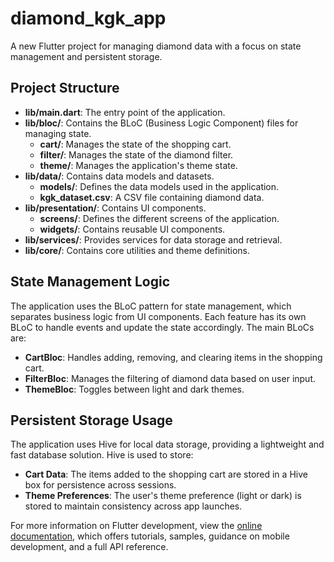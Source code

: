 # diamond_kgk_app

A new Flutter project for managing diamond data with a focus on state management and persistent storage.

## Project Structure

- **lib/main.dart**: The entry point of the application.
- **lib/bloc/**: Contains the BLoC (Business Logic Component) files for managing state.
  - **cart/**: Manages the state of the shopping cart.
  - **filter/**: Manages the state of the diamond filter.
  - **theme/**: Manages the application's theme state.
- **lib/data/**: Contains data models and datasets.
  - **models/**: Defines the data models used in the application.
  - **kgk_dataset.csv**: A CSV file containing diamond data.
- **lib/presentation/**: Contains UI components.
  - **screens/**: Defines the different screens of the application.
  - **widgets/**: Contains reusable UI components.
- **lib/services/**: Provides services for data storage and retrieval.
- **lib/core/**: Contains core utilities and theme definitions.

## State Management Logic

The application uses the BLoC pattern for state management, which separates business logic from UI components. Each feature has its own BLoC to handle events and update the state accordingly. The main BLoCs are:

- **CartBloc**: Handles adding, removing, and clearing items in the shopping cart.
- **FilterBloc**: Manages the filtering of diamond data based on user input.
- **ThemeBloc**: Toggles between light and dark themes.

## Persistent Storage Usage

The application uses Hive for local data storage, providing a lightweight and fast database solution. Hive is used to store:

- **Cart Data**: The items added to the shopping cart are stored in a Hive box for persistence across sessions.
- **Theme Preferences**: The user's theme preference (light or dark) is stored to maintain consistency across app launches.

For more information on Flutter development, view the [online documentation](https://docs.flutter.dev/), which offers tutorials, samples, guidance on mobile development, and a full API reference.
